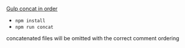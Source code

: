 [Gulp concat in order](https://stackoverflow.com/questions/47908107/gulp-concat-in-order)

- `npm install`
- `npm run concat`

concatenated files will be omitted with the correct comment ordering